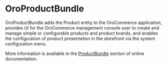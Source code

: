# OroProductBundle

OroProductBundle adds the Product entity to the OroCommerce application, provides UI for the OroCommerce management console user to create and manage simple or configurable products and product brands, and enables the configuration of product presentation in the storefront via the system configuration menu.

More information is available in the [ProductBundle](https://doc.oroinc.com/bundles/commerce/ProductBundle/) section of online documentation.
